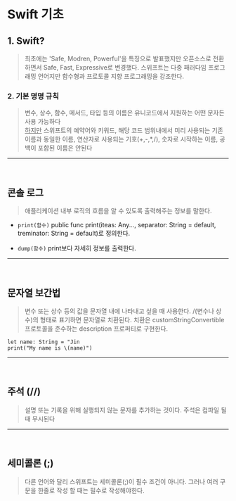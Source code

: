 # Swift 기초 

## 1. Swift?

> 최초에는 'Safe, Modren, Powerful'을 특징으로 발표했지만 오픈소스로 전환하면서 Safe, Fast, Expressive로 변경했다.
스위프트는 다중 패러다임 프로그래밍 언어지만 함수형과 프로토콜 지향 프로그래밍을 강조한다.
> 

### 2. 기본 명명 규칙

> 변수, 상수, 함수, 메서드, 타입 등의 이름은 유니코드에서 지원하는 어떤 문자든 사용 가능하다 <br/>
<u>하지만</u> 스위프트의 예약어와 키워드, 해당 코드 범위내에서 미리 사용되는 기존 이름과 동일한 이름, 연산자로 사용되는 기호(+,-,*,/), 숫자로 시작하는 이름, 공백이 포함된 이름은 안된다

----------------

 <br/>

## 콘솔 로그

> 애플리케이션 내부 로직의 흐름을 알 수 있도록 출력해주는 정보를 말한다.

- `print(함수)`
public func print(iteas: Any..., separator: String = default, treminator: String = default)로 정의한다.

- `dump(함수)`
print보다 자세히 정보를 출력한다.

----------------

<br/>


## 문자열 보간법

> 변수 또는 상수 등의 값을 문자열 내에 나타내고 싶을 때 사용한다. 
> /(변수나 상수)의 형태로 표기하면 문자열로 치환된다. 치환은  customStringConvertible 프로토콜을 준수하는 description 프로퍼티로 구현한다.

```
let name: String = "Jin
print("My name is \(name)")
```
----------------

<br/>

## 주석 (//)
> 설명 또는 기록을 위해 실행되지 않는 문자를 추가하는 것이다.
> 주석은 컴파일 될 때 무시된다

----------------

<br/>

## 세미콜론 (;)
> 다른 언어와 달리 스위프트는 세미콜론(;)이 필수 조건이 아니다.
> 그러나 여러 구문을 한줄로 작성 할 때는 필수로 작성해야한다.
